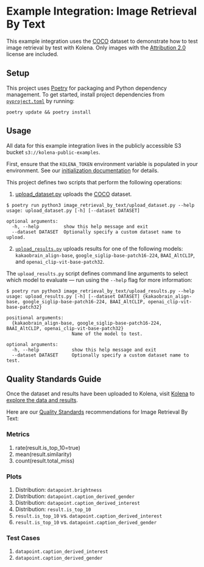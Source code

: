 # Example Integration: Image Retrieval By Text

This example integration uses the [COCO](https://cocodataset.org/#overview) dataset to demonstrate how to test image
retrieval by test with Kolena. Only images with the [Attribution 2.0](https://creativecommons.org/licenses/by/2.0/)
license are included.

## Setup

This project uses [Poetry](https://python-poetry.org/) for packaging and Python dependency management. To get started,
install project dependencies from [`pyproject.toml`](./pyproject.toml) by running:

```shell
poetry update && poetry install
```

## Usage

All data for this example integration lives in the publicly accessible S3 bucket `s3://kolena-public-examples`.

First, ensure that the `KOLENA_TOKEN` environment variable is populated in your environment. See our
[initialization documentation](https://docs.kolena.com/installing-kolena/#initialization) for details.

This project defines two scripts that perform the following operations:

1. [upload_dataset.py](image_retrieval_by_text%2Fupload_dataset.py) uploads the [COCO](https://cocodataset.org/#overview)
dataset.

```shell
$ poetry run python3 image_retrieval_by_text/upload_dataset.py --help
usage: upload_dataset.py [-h] [--dataset DATASET]

optional arguments:
  -h, --help         show this help message and exit
  --dataset DATASET  Optionally specify a custom dataset name to upload.
```

2. [`upload_results.py`](image_retrieval_by_text/upload_results.py) uploads results for one of the following
models: `kakaobrain_align-base`, `google_siglip-base-patch16-224`, `BAAI_AltCLIP`, and `openai_clip-vit-base-patch32`.

The `upload_results.py` script defines command line arguments to select which model to evaluate — run using the
`--help` flag for more information:

```shell
$ poetry run python3 image_retrieval_by_text/upload_results.py --help
usage: upload_results.py [-h] [--dataset DATASET] {kakaobrain_align-base, google_siglip-base-patch16-224, BAAI_AltCLIP, openai_clip-vit-base-patch32}

positional arguments:
  {kakaobrain_align-base, google_siglip-base-patch16-224, BAAI_AltCLIP, openai_clip-vit-base-patch32}
                        Name of the model to test.

optional arguments:
  -h, --help            show this help message and exit
  --dataset DATASET     Optionally specify a custom dataset name to test.
```

## Quality Standards Guide

Once the dataset and results have been uploaded to Kolena, visit [Kolena](https://app.kolena.com/redirect/) to
[explore the data and results](https://docs.kolena.com/dataset/quickstart/#step-3-explore-data-and-results).

Here are our [Quality Standards](https://docs.kolena.com/dataset/core-concepts/quality-standard/) recommendations
for Image Retrieval By Text:

### Metrics

1. rate(result.is_top_10=true)
2. mean(result.similarity)
3. count(result.total_miss)

### Plots

1. Distribution: `datapoint.brightness`
2. Distribution: `datapoint.caption_derived_gender`
3. Distribution: `datapoint.caption_derived_interest`
4. Distribution: `result.is_top_10`
8. `result.is_top_10` vs. `datapoint.caption_derived_interest`
8. `result.is_top_10` vs. `datapoint.caption_derived_gender`

### Test Cases

1. `datapoint.caption_derived_interest`
2. `datapoint.caption_derived_gender`
